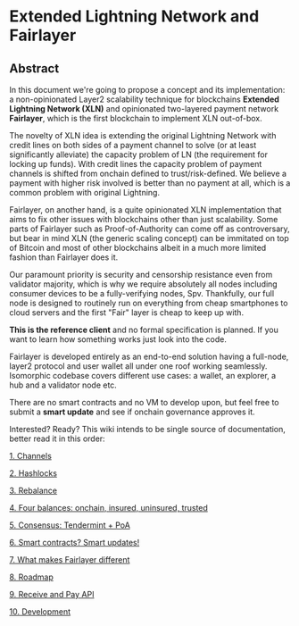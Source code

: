 # Extended Lightning Network and Fairlayer 

## Abstract

In this document we're going to propose a concept and its implementation: a non-opinionated Layer2 scalability technique for blockchains **Extended Lightning Network (XLN)** and opinionated two-layered payment network **Fairlayer**, which is the first blockchain to implement XLN out-of-box.

The novelty of XLN idea is extending the original Lightning Network with credit lines on both sides of a payment channel to solve (or at least significantly alleviate) the capacity problem of LN (the requirement for locking up funds). With credit lines the capacity problem of payment channels is shifted from onchain defined to trust/risk-defined. We believe a payment with higher risk involved is better than no payment at all, which is a common problem with original Lightning.

Fairlayer, on another hand, is a quite opinionated XLN implementation that aims to fix other issues with blockchains other than just scalability. Some parts of Fairlayer such as Proof-of-Authority can come off as controversary, but bear in mind XLN (the generic scaling concept) can be immitated on top of Bitcoin and most of other blockchains albeit in a much more limited fashion than Fairlayer does it.

Our paramount priority is security and censorship resistance even from validator majority, which is why we require absolutely all nodes including consumer devices to be a fully-verifying nodes, Spv. Thankfully, our full node is designed to routinely run on everything from cheap smartphones to cloud servers and the first "Fair" layer is cheap to keep up with.

**This is the reference client** and no formal specification is planned. If you want to learn how something works just look into the code.

Fairlayer is developed entirely as an end-to-end solution having a full-node, layer2 protocol and user wallet all under one roof working seamlessly. Isomorphic codebase covers different use cases: a wallet, an explorer, a hub and a validator node etc. 

There are no smart contracts and no VM to develop upon, but feel free to submit a **smart update** and see if onchain governance approves it.

Interested? Ready? This wiki intends to be single source of documentation, better read it in this order:

[1. Channels](/wiki/1_channels.md)

[2. Hashlocks](/wiki/2_hashlocks.md)

[3. Rebalance](/wiki/3_rebalance.md)

[4. Four balances: onchain, insured, uninsured, trusted](/wiki/4_four_balances.md)

[5. Consensus: Tendermint + PoA](/wiki/5_consensus.md)

[6. Smart contracts? Smart updates!](/wiki/6_smart_updates.md)

[7. What makes Fairlayer different](/wiki/7_other_differences.md)

[8. Roadmap](/wiki/8_roadmap.md)

[9. Receive and Pay API](/wiki/9_receive_and_pay.md)

[10. Development](/wiki/10_genesis.md)



